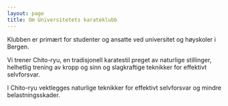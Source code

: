 ```yaml
---
layout: page
title: Om Universitetets karateklubb
---
```

Klubben er primært for studenter og ansatte ved universitet og høyskoler i Bergen. 

Vi trener Chito-ryu, en tradisjonell karatestil preget av naturlige stillinger, helhetlig trening av kropp og sinn og slagkraftige teknikker for effektivt selvforsvar.

I Chito-ryu vektlegges naturlige teknikker for effektivt selvforsvar og mindre belastningsskader.
